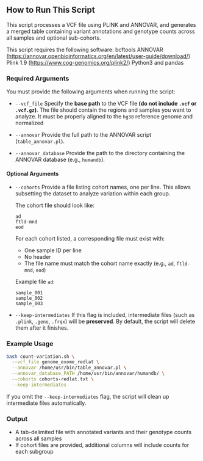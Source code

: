 ## How to Run This Script

This script processes a VCF file using PLINK and ANNOVAR, and generates a merged table containing variant annotations and genotype counts across all samples and optional sub-cohorts.

This script requires the following software:
bcftools
ANNOVAR (https://annovar.openbioinformatics.org/en/latest/user-guide/download/)
Plink 1.9 (https://www.cog-genomics.org/plink2/)
Python3 and pandas


### Required Arguments

You must provide the following arguments when running the script:

* `--vcf_file`
  Specify the **base path** to the VCF file **(do not include `.vcf` or `.vcf.gz`)**.
  The file should contain the regions and samples you want to analyze.
  It must be properly aligned to the `hg38` reference genome and normalized

* `--annovar`
  Provide the full path to the ANNOVAR script (`table_annovar.pl`).

* `--annovar_database`
  Provide the path to the directory containing the ANNOVAR database (e.g., `humandb`).

#### Optional Arguments

* `--cohorts`
  Provide a file listing cohort names, one per line.
  This allows subsetting the dataset to analyze variation within each group.

  The cohort file should look like:

  ```
  ad
  ftld-mnd
  eod
  ```

  For each cohort listed, a corresponding file must exist with:

  * One sample ID per line
  * No header
  * The file name must match the cohort name exactly (e.g., `ad`, `ftld-mnd`, `eod`)

  Example file `ad`:

  ```
  sample_001
  sample_002
  sample_003
  ```

* `--keep-intermediates`
  If this flag is included, intermediate files (such as `.plink`, `.geno`, `.frqx`) will be **preserved**.
  By default, the script will delete them after it finishes.


### Example Usage

```bash
bash count-variation.sh \
  --vcf_file genome_exome_redlat \
  --annovar /home/usr/bin/table_annovar.pl \
  --annovar_database_PATH /home/usr/bin/annovar/humandb/ \
  --cohorts cohorts-redlat.txt \
  --keep-intermediates
```

If you omit the `--keep-intermediates` flag, the script will clean up intermediate files automatically.


### Output

* A tab-delimited file with annotated variants and their genotype counts across all samples
* If cohort files are provided, additional columns will include counts for each subgroup

